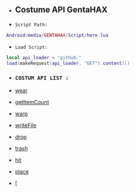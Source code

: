 * ## Costume API GentaHAX

* `Script Path:`
```lua
Android/media/GENTAHAX/Script/here.lua
```

* `Load Script:`
```lua
local api_loader = "github."
load(makeRequest(api_loader, "GET").content)() 
```

* ### `COSTUM API LIST :`

* [wear](wear) 
* [getItemCount](getitemcount) 
* [warp](warp) 
* [writeFile](writefile) 
* [drop](drop) 
* [trash](trash) 
* [hit](hit)
* [place](place) 
* [

